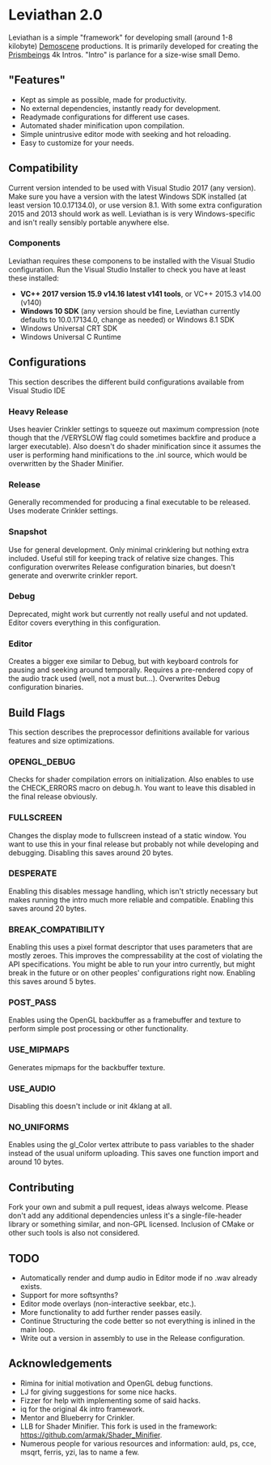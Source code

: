 # Leviathan 2.0
Leviathan is a simple "framework" for developing small (around 1-8 kilobyte) [Demoscene](https://en.wikipedia.org/wiki/Demoscene) productions. It is primarily developed for creating the [Prismbeings](https://www.pouet.net/groups.php?which=12646) 4k Intros. "Intro" is parlance for a size-wise small Demo.

## "Features"
* Kept as simple as possible, made for productivity.
* No external dependencies, instantly ready for development.
* Readymade configurations for different use cases.
* Automated shader minification upon compilation.
* Simple unintrusive editor mode with seeking and hot reloading.
* Easy to customize for your needs.

## Compatibility
Current version intended to be used with Visual Studio 2017 (any version). Make sure you have a version with the latest Windows SDK installed (at least version 10.0.17134.0), or use version 8.1. With some extra configuration 2015 and 2013 should work as well. Leviathan is is very Windows-specific and isn't really sensibly portable anywhere else.

### Components
Leviathan requires these componens to be installed with the Visual Studio configuration. Run the Visual Studio Installer to check you have at least these installed:
* **VC++ 2017 version 15.9 v14.16 latest v141 tools**, or VC++ 2015.3 v14.00 (v140)
* **Windows 10 SDK** (any version should be fine, Leviathan currently defaults to 10.0.17134.0, change as needed) or Windows 8.1 SDK
* Windows Universal CRT SDK
* Windows Universal C Runtime

## Configurations
This section describes the different build configurations available from Visual Studio IDE
### Heavy Release
Uses heavier Crinkler settings to squeeze out maximum compression (note though that the /VERYSLOW flag could sometimes backfire and produce a larger executable). Also doesn't do shader minification since it assumes the user is performing hand minifications to the .inl source, which would be overwritten by the Shader Minifier.
### Release
Generally recommended for producing a final executable to be released. Uses moderate Crinkler settings.
### Snapshot
Use for general development. Only minimal crinklering but nothing extra included. Useful still for keeping track of relative size changes. This configuration overwrites Release configuration binaries, but doesn't generate and overwrite crinkler report.
### Debug
Deprecated, might work but currently not really useful and not updated. Editor covers everything in this configuration.
### Editor
Creates a bigger exe similar to Debug, but with keyboard controls for pausing and seeking around temporally. Requires a pre-rendered copy of the audio track used (well, not a must but...). Overwrites Debug configuration binaries.

## Build Flags
This section describes the preprocessor definitions available for various features and size optimizations.
### OPENGL_DEBUG
Checks for shader compilation errors on initialization. Also enables to use the CHECK_ERRORS macro on debug.h. You want to leave this disabled in the final release obviously.
### FULLSCREEN
Changes the display mode to fullscreen instead of a static window. You want to use this in your final release but probably not while developing and debugging. Disabling this saves around 20 bytes.
### DESPERATE
Enabling this disables message handling, which isn't strictly necessary but makes running the intro much more reliable and compatible. Enabling this saves around 20 bytes.
### BREAK_COMPATIBILITY
Enabling this uses a pixel format descriptor that uses parameters that are mostly zeroes. This improves the compressability at the cost of violating the API specifications. You might be able to run your intro currently, but might break in the future or on other peoples' configurations right now. Enabling this saves around 5 bytes.
### POST_PASS
Enables using the OpenGL backbuffer as a framebuffer and texture to perform simple post processing or other functionality.
### USE_MIPMAPS
Generates mipmaps for the backbuffer texture.
### USE_AUDIO
Disabling this doesn't include or init 4klang at all.
### NO_UNIFORMS
Enables using the gl_Color vertex attribute to pass variables to the shader instead of the usual uniform uploading. This saves one function import and around 10 bytes.

## Contributing
Fork your own and submit a pull request, ideas always welcome. Please don't add any additional dependencies unless it's a single-file-header library or something similar, and non-GPL licensed. Inclusion of CMake or other such tools is also not considered.

## TODO
* Automatically render and dump audio in Editor mode if no .wav already exists.
* Support for more softsynths?
* Editor mode overlays (non-interactive seekbar, etc.).
* More functionality to add further render passes easily.
* Continue Structuring the code better so not everything is inlined in the main loop.
* Write out a version in assembly to use in the Release configuration.

## Acknowledgements
* Rimina for initial motivation and OpenGL debug functions.
* LJ for giving suggestions for some nice hacks.
* Fizzer for help with implementing some of said hacks.
* iq for the original 4k intro framework.
* Mentor and Blueberry for Crinkler.
* LLB for Shader Minifier. This fork is used in the framework: https://github.com/armak/Shader_Minifier.
* Numerous people for various resources and information: auld, ps, cce, msqrt, ferris, yzi, las to name a few.

